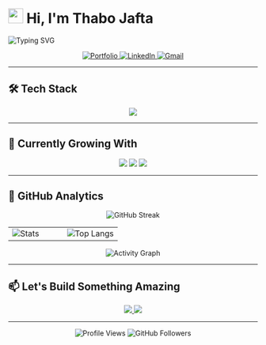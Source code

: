 # <img src="https://media.giphy.com/media/hvRJCLFzcasrR4ia7z/giphy.gif" width="30px"> Hi, I'm Thabo Jafta 

![Typing SVG](https://readme-typing-svg.demolab.com?font=Fira+Code&size=26&pause=1000&color=58A6FF&width=435&lines=%3CEat%2C+Sleep%2C+Code%2F%3E..+Repeat;Full-Stack+Developer;Cloud+Enthusiast;)

<p align="center">
  <a href="https://thabojafta.co.za/" target="_blank">
    <img src="https://img.shields.io/badge/Portfolio-FF5722?style=for-the-badge&logo=google-chrome&logoColor=white" alt="Portfolio">
  </a>
  <a href="https://www.linkedin.com/in/thabojafta1" target="_blank">
    <img src="https://img.shields.io/badge/LinkedIn-0077B5?style=for-the-badge&logo=linkedin&logoColor=white" alt="LinkedIn">
  </a>
  <a href="dev@thabojafta.co.za">
    <img src="https://img.shields.io/badge/Gmail-D14836?style=for-the-badge&logo=gmail&logoColor=white" alt="Gmail">
  </a>
</p>

---

## 🛠️ Tech Stack

<p align="center">
  <a href="https://skillicons.dev">
    <img src="https://skillicons.dev/icons?i=aws,kubernetes,docker,linux,java,spring,python,django,js,react,html,css,postman,figma,git,github&theme=dark&perline=8" />
  </a>
</p>

---

## 🌱 Currently Growing With

<p align="center">
  <img src="https://img.shields.io/badge/-Next.js-000000?style=flat-square&logo=next.js" />
  <img src="https://img.shields.io/badge/-GraphQL-E10098?style=flat-square&logo=graphql" />
  <img src="https://img.shields.io/badge/-Terraform-7B42BC?style=flat-square&logo=terraform" />
</p>

---

## 🚀 GitHub Analytics

<div align="center">
  
  ![GitHub Streak](https://streak-stats.demolab.com?user=thaboxan&theme=github-dark&hide_border=true&date_format=j%20M%5B%20Y%5D)
  
  <table>
    <tr>
      <td width="50%">
        <img src="https://github-readme-stats.vercel.app/api?username=thaboxan&show_icons=true&theme=github_dark&hide_border=true&include_all_commits=true" alt="Stats"/>
      </td>
      <td width="50%">
        <img src="https://github-readme-stats.vercel.app/api/top-langs/?username=thaboxan&layout=compact&theme=github_dark&hide_border=true&langs_count=6" alt="Top Langs"/>
      </td>
    </tr>
  </table>
  
  ![Activity Graph](https://github-readme-activity-graph.vercel.app/graph?username=thaboxan&theme=github-dark&hide_border=true&area=true)
  
</div>

---

## 📫 Let's Build Something Amazing

<p align="center">
  <a href="mailto:info@thabojafta.co.za">
    <img src="https://img.shields.io/badge/Email%20Me-FF5722?style=for-the-badge&logo=gmail&logoColor=white" />
  </a>
  <a href="https://wa.me/27721701931">
    <img src="https://img.shields.io/badge/WhatsApp-25D366?style=for-the-badge&logo=whatsapp&logoColor=white" />
  </a>
</p>

---

<p align="center">
  <img src="https://komarev.com/ghpvc/?username=thaboxan&label=Profile%20Views&color=58A6FF&style=flat" alt="Profile Views" /> 
  <img src="https://img.shields.io/github/followers/thaboxan?label=Follow&style=social" alt="GitHub Followers" />
</p>
